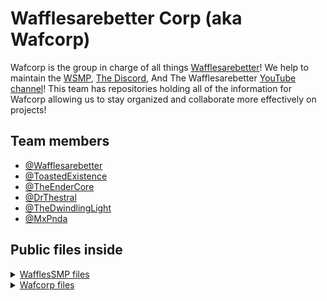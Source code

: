 
# Wafflesarebetter Corp (aka Wafcorp)
Wafcorp is the group in charge of all things [Wafflesarebetter](https://www.wafcorp.org/waffles)! We help to maintain the [WSMP](https://www.wafcorp.org/smp), [The Discord](https://discord.gg/24qxN7eq59), And The Wafflesarebetter [YouTube channel](https://www.youtube.com/@WafflesAreBetter)! This team has repositories holding all of the information for Wafcorp allowing us to stay organized and collaborate more effectively on projects!




## Team members

- [@Wafflesarebetter](https://github.com/WafflesAreBetterMinecraft)
- [@ToastedExistence](https://github.com/ToastedExistence)
- [@TheEnderCore](https://github.com/Theendercore)
- [@DrThestral](https://github.com/Thestraller)
- [@TheDwindlingLight](https://github.com/TheDwindlingLight)
- [@MxPnda](https://github.com/MxPnda)


## Public files inside


<details><summary><a href="https://github.com/Wafcorp/WafflesSMP">WafflesSMP files</a></summary>

Subdirectories 
    - [Season 2 files](https://github.com/Wafcorp/WafflesSMP/tree/main/Season-2)
    - [Season 3 files](https://github.com/Wafcorp/WafflesSMP/tree/main/Season-3)

</details>

<details><summary><a href="https://github.com/Wafcorp/meetingnotes">Wafcorp files</a></summary>

Subdirectories 
    - [Meeting notes](#)
    - [File dump](#)

</details>


